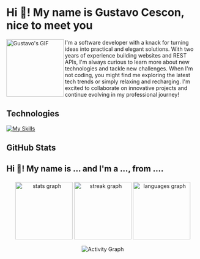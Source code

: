 # Hi 👋! My name is Gustavo Cescon, nice to meet you

<img align="left" height="150" src="https://private-user-images.githubusercontent.com/74038190/271839856-3b4607a1-1cc6-41f1-926f-892ae880e7a5.gif" alt="Gustavo's GIF" />

I'm a software developer with a knack for turning ideas into practical and elegant solutions. With two years of experience building websites and REST APIs, I'm always curious to learn more about new technologies and tackle new challenges. When I'm not coding, you might find me exploring the latest tech trends or simply relaxing and recharging. I'm excited to collaborate on innovative projects and continue evolving in my professional journey!

## Technologies

[![My Skills](https://skillicons.dev/icons?i=ts,js,nestjs,nextjs,nodejs,react,vue,php,html,css,bootstrap,css,cypress,docker,gitlab,jest,jquery,mongodb,mysql,postgres,prisma,redis,npm,postman,vite)](https://skillicons.dev)


## GitHub Stats

<h2 align="left">Hi 👋! My name is ... and I'm a ..., from ....</h2>

###

<div align="center">
  <img src="https://github-readme-stats.vercel.app/api?username=GustavoCescon&hide_title=false&hide_rank=false&show_icons=true&include_all_commits=true&count_private=true&disable_animations=false&theme=dracula&locale=en&hide_border=false" height="150" alt="stats graph"  />
  <img src="https://streak-stats.demolab.com?user=GustavoCescon&locale=en&mode=daily&theme=dracula&hide_border=false&border_radius=5" height="150" alt="streak graph"  />
  <img src="https://github-readme-stats.vercel.app/api/top-langs?username=GustavoCescon&locale=en&hide_title=false&layout=compact&card_width=320&langs_count=5&theme=dracula&hide_border=false" height="150" alt="languages graph"  />

![Activity Graph](https://github-readme-activity-graph.vercel.app/graph?username=GustavoCescon&theme=dracula&area=true&hide_border=true&hide_title=true)
</div>
